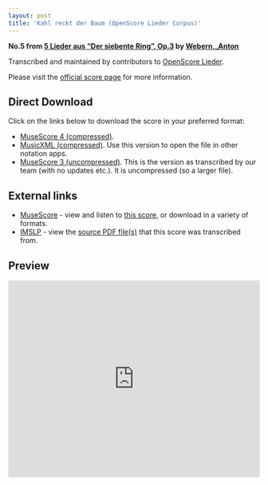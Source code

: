 ```yaml
---
layout: post
title: 'Kahl reckt der Baum (OpenScore Lieder Corpus)'
---
```


__No.5 from [5 Lieder aus “Der siebente Ring”, Op.3](https://fourscoreandmore.org/OpenScore/Webern%2C_Anton/5_Lieder_aus_%E2%80%9CDer_siebente_Ring%E2%80%9D%2C_Op.3/) by [Webern,_Anton](https://fourscoreandmore.org/OpenScore/Webern%2C_Anton)__

Transcribed and maintained by contributors to [OpenScore Lieder].

Please visit the [official score page] for more information.

[official score page]: https://musescore.com/openscore-lieder-corpus/scores/6716631
[OpenScore Lieder]: https://musescore.com/openscore-lieder-corpus

## Direct Download

Click on the links below to download the score in your preferred format:
- [MuseScore 4 (compressed)](https://fourscoreandmore.org/OpenScore/Webern%2C_Anton/5_Lieder_aus_%E2%80%9CDer_siebente_Ring%E2%80%9D%2C_Op.3/5_Kahl_reckt_der_Baum.mscz).
- [MusicXML (compressed)](https://fourscoreandmore.org/OpenScore/Webern%2C_Anton/5_Lieder_aus_%E2%80%9CDer_siebente_Ring%E2%80%9D%2C_Op.3/5_Kahl_reckt_der_Baum.mxl). Use this version to open the file in other notation apps.
- [MuseScore 3 (uncompressed)](https://raw.githubusercontent.com/OpenScore/Lieder/refs/heads/main/scores/Webern%2C_Anton/5_Lieder_aus_%E2%80%9CDer_siebente_Ring%E2%80%9D%2C_Op.3/5_Kahl_reckt_der_Baum/lc6716631.mscx). This is the version as transcribed by our team (with no updates etc.). It is uncompressed (so a larger file).

## External links

- [MuseScore] - view and listen to [this score][MuseScore], or download in a variety of formats.
- [IMSLP] - view the [source PDF file(s)][IMSLP] that this score was transcribed from.

[MuseScore]: https://musescore.com/score/6716631
[IMSLP]: https://imslp.org/wiki/Special:ReverseLookup/09951

## Preview

<iframe width="100%" height="394" src="https://musescore.com/openscore-lieder-corpus/scores/6716631/embed" frameborder="0" allowfullscreen allow="autoplay; fullscreen"></iframe>
